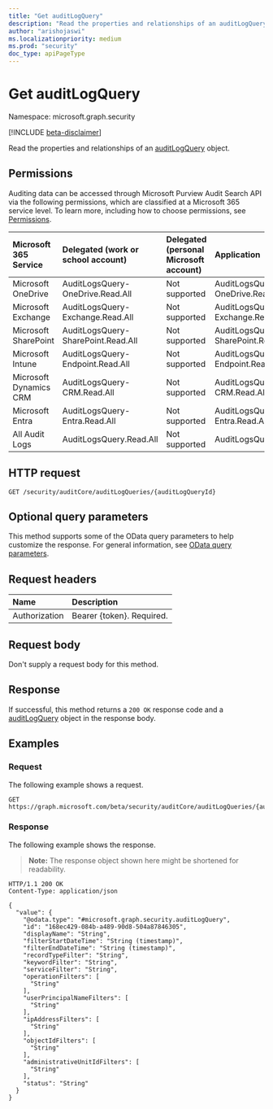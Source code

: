 ```yaml
---
title: "Get auditLogQuery"
description: "Read the properties and relationships of an auditLogQuery object."
author: "arishojaswi"
ms.localizationpriority: medium
ms.prod: "security"
doc_type: apiPageType
---
```


# Get auditLogQuery
Namespace: microsoft.graph.security

[!INCLUDE [beta-disclaimer](../../includes/beta-disclaimer.md)]

Read the properties and relationships of an [auditLogQuery](../resources/security-auditlogquery.md) object.

## Permissions
Auditing data can be accessed through Microsoft Purview Audit Search API via the following permissions, which are classified at a Microsoft 365 service level. To learn more, including how to choose permissions, see [Permissions](/graph/permissions-reference).

<!-- {
  "blockType": "ignored"
}
-->

|Microsoft 365 Service|Delegated (work or school account)|Delegated (personal Microsoft account)|Application
|:---|:---|:---|:---|
|Microsoft OneDrive|AuditLogsQuery-OneDrive.Read.All|Not supported|AuditLogsQuery-OneDrive.Read.All|
|Microsoft Exchange|AuditLogsQuery-Exchange.Read.All|Not supported|AuditLogsQuery-Exchange.Read.All|
|Microsoft SharePoint|AuditLogsQuery-SharePoint.Read.All|Not supported|AuditLogsQuery-SharePoint.Read.All|
|Microsoft Intune|AuditLogsQuery-Endpoint.Read.All|Not supported|AuditLogsQuery-Endpoint.Read.All|
|Microsoft Dynamics CRM|AuditLogsQuery-CRM.Read.All|Not supported|AuditLogsQuery-CRM.Read.All|
|Microsoft Entra|AuditLogsQuery-Entra.Read.All|Not supported|AuditLogsQuery-Entra.Read.All|
|All Audit Logs|AuditLogsQuery.Read.All|Not supported|AuditLogsQuery.Read.All|

## HTTP request

<!-- {
  "blockType": "ignored"
}
-->
``` http
GET /security/auditCore/auditLogQueries/{auditLogQueryId}
```

## Optional query parameters
This method supports some of the OData query parameters to help customize the response. For general information, see [OData query parameters](/graph/query-parameters).

## Request headers
|Name|Description|
|:---|:---|
|Authorization|Bearer {token}. Required.|

## Request body
Don't supply a request body for this method.

## Response

If successful, this method returns a `200 OK` response code and a [auditLogQuery](../resources/security-auditlogquery.md) object in the response body.

## Examples

### Request
The following example shows a request.
<!-- {
  "blockType": "request",
  "name": "get_auditlogquery"
}
-->
``` http
GET https://graph.microsoft.com/beta/security/auditCore/auditLogQueries/{auditLogQueryId}
```


### Response
The following example shows the response.
>**Note:** The response object shown here might be shortened for readability.
<!-- {
  "blockType": "response",
  "truncated": true,
  "@odata.type": "microsoft.graph.security.auditLogQuery"
}
-->
``` http
HTTP/1.1 200 OK
Content-Type: application/json

{
  "value": {
    "@odata.type": "#microsoft.graph.security.auditLogQuery",
    "id": "168ec429-084b-a489-90d8-504a87846305",
    "displayName": "String",
    "filterStartDateTime": "String (timestamp)",
    "filterEndDateTime": "String (timestamp)",
    "recordTypeFilter": "String",
    "keywordFilter": "String",
    "serviceFilter": "String",
    "operationFilters": [
      "String"
    ],
    "userPrincipalNameFilters": [
      "String"
    ],
    "ipAddressFilters": [
      "String"
    ],
    "objectIdFilters": [
      "String"
    ],
    "administrativeUnitIdFilters": [
      "String"
    ],
    "status": "String"
  }
}
```

